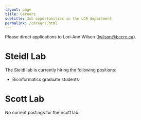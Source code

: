 ```yaml
---
layout: page
title: Careers
subtitle: Job opportunities in the LCR department
permalink: /careers.html
---
```


Please direct applications to Lori-Ann Wilson (lwilson@bccrc.ca).

# Steidl Lab

The Steidl lab is currently hiring the following positions:

* Bioinformatics graduate students

# Scott Lab

No current postings for the Scott lab.
